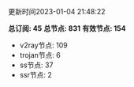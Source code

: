 更新时间2023-01-04 21:48:22

**总订阅: 45**
**总节点: 831**
**有效节点: 154**
- v2ray节点: 109
- trojan节点: 6
- ss节点: 37
- ssr节点: 2
